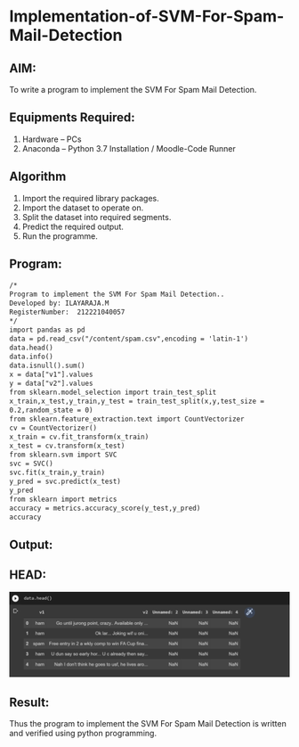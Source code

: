 # Implementation-of-SVM-For-Spam-Mail-Detection

## AIM:
To write a program to implement the SVM For Spam Mail Detection.

## Equipments Required:
1. Hardware – PCs
2. Anaconda – Python 3.7 Installation / Moodle-Code Runner

## Algorithm
1. Import the required library packages.
2. Import the dataset to operate on.
3. Split the dataset into required segments.
4. Predict the required output.
5. Run the programme.

## Program:
```
/*
Program to implement the SVM For Spam Mail Detection..
Developed by: ILAYARAJA.M
RegisterNumber:  212221040057
*/
import pandas as pd
data = pd.read_csv("/content/spam.csv",encoding = 'latin-1')
data.head()
data.info()
data.isnull().sum()
x = data["v1"].values
y = data["v2"].values
from sklearn.model_selection import train_test_split
x_train,x_test,y_train,y_test = train_test_split(x,y,test_size = 0.2,random_state = 0)
from sklearn.feature_extraction.text import CountVectorizer
cv = CountVectorizer()    
x_train = cv.fit_transform(x_train)
x_test = cv.transform(x_test)
from sklearn.svm import SVC
svc = SVC()
svc.fit(x_train,y_train)
y_pred = svc.predict(x_test)
y_pred
from sklearn import metrics
accuracy = metrics.accuracy_score(y_test,y_pred)
accuracy
```

## Output:
## HEAD:
![GITHUB LOGO](s1.png)
## Result:
Thus the program to implement the SVM For Spam Mail Detection is written and verified using python programming.
